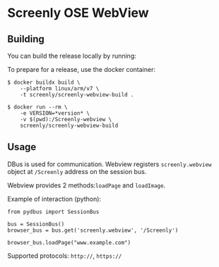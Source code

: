 # Screenly OSE WebView

## Building

You can build the release locally by running:



To prepare for a release, use the docker container:

```
$ docker buildx build \
    --platform linux/arm/v7 \
    -t screenly/screenly-webview-build .
```

```
$ docker run --rm \
    -e VERSION=*version* \
    -v $(pwd):/Screenly-webview \
    screenly/screenly-webview-build
```

## Usage

DBus is used for communication.
Webview registers `screenly.webview` object at `/Screenly` address on the session bus.

Webview provides 2 methods:`loadPage` and `loadImage`.

Example of interaction (python):

```
from pydbus import SessionBus

bus = SessionBus()
browser_bus = bus.get('screenly.webview', '/Screenly')

browser_bus.loadPage("www.example.com")
```

Supported protocols: `http://`, `https://`
